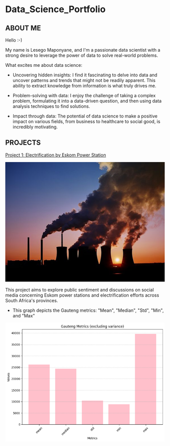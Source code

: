 # Data_Science_Portfolio
## ABOUT ME

Hello :-)

My name is Lesego Maponyane, and I'm a passionate data scientist with a strong desire to leverage the power of data to solve real-world problems.

What excites me about data science:

- Uncovering hidden insights: I find it fascinating to delve into data and uncover patterns and trends that might not be readily apparent. This ability to extract knowledge from information is what truly drives me.

- Problem-solving with data: I enjoy the challenge of taking a complex problem, formulating it into a data-driven question, and then using data analysis techniques to find solutions.

- Impact through data: The potential of data science to make a positive impact on various fields, from business to healthcare to social good, is incredibly motivating.

## PROJECTS

[Project 1: Electrification by Eskom Power Station](https://github.com/lesego-maponyane/Data_Science_Portfolio/blob/main/Eskom_python.ipynb)

![](https://github.com/lesego-maponyane/Data_Science_Portfolio/blob/main/images/Eskom%20power%20station.jpeg)

This project aims to explore public sentiment and discussions on social media concerning Eskom power stations and electrification efforts across South Africa's provinces.

- This graph depicts the Gauteng metrics: "Mean", "Median", "Std", "Min", and "Max"

![](https://github.com/lesego-maponyane/Data_Science_Portfolio/blob/main/images/Graph_mean.png)
